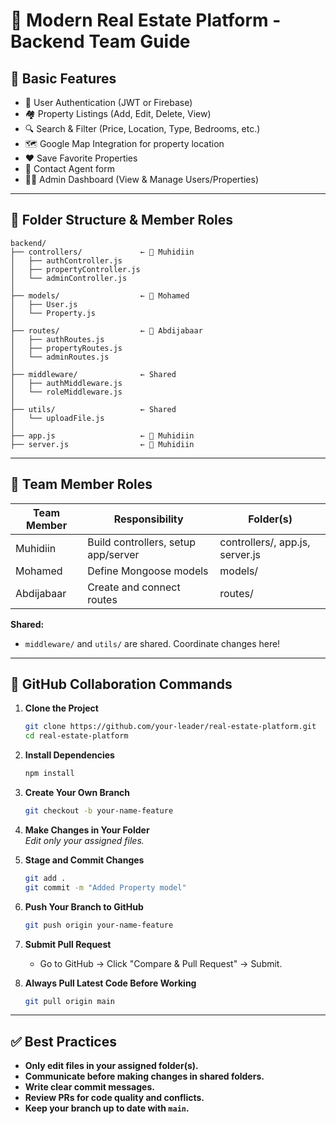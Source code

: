 # 🏡 Modern Real Estate Platform - Backend Team Guide

## 🚀 Basic Features
- 🔐 User Authentication (JWT or Firebase)
- 🏘️ Property Listings (Add, Edit, Delete, View)
- 🔍 Search & Filter (Price, Location, Type, Bedrooms, etc.)
- 🗺️ Google Map Integration for property location
- ❤️ Save Favorite Properties
- 📩 Contact Agent form
- 🧑‍💼 Admin Dashboard (View & Manage Users/Properties)

---

## 📁 Folder Structure & Member Roles

```
backend/
├── controllers/             ← 📌 Muhidiin
│   ├── authController.js
│   ├── propertyController.js
│   └── adminController.js
│
├── models/                  ← 📌 Mohamed
│   ├── User.js
│   └── Property.js
│
├── routes/                  ← 📌 Abdijabaar
│   ├── authRoutes.js
│   ├── propertyRoutes.js
│   └── adminRoutes.js
│
├── middleware/              ← Shared
│   ├── authMiddleware.js
│   └── roleMiddleware.js
│
├── utils/                   ← Shared
│   └── uploadFile.js
│
├── app.js                   ← 📌 Muhidiin
├── server.js                ← 📌 Muhidiin
```

---

## 👥 Team Member Roles

| Team Member | Responsibility                        | Folder(s)                        |
|-------------|---------------------------------------|----------------------------------|
| Muhidiin    | Build controllers, setup app/server   | controllers/, app.js, server.js  |
| Mohamed     | Define Mongoose models                | models/                          |
| Abdijabaar  | Create and connect routes             | routes/                          |

**Shared:**  
- `middleware/` and `utils/` are shared. Coordinate changes here!

---

## 🔄 GitHub Collaboration Commands

1. **Clone the Project**
   ```sh
   git clone https://github.com/your-leader/real-estate-platform.git
   cd real-estate-platform
   ```

2. **Install Dependencies**
   ```sh
   npm install
   ```

3. **Create Your Own Branch**
   ```sh
   git checkout -b your-name-feature
   ```

4. **Make Changes in Your Folder**  
   _Edit only your assigned files._

5. **Stage and Commit Changes**
   ```sh
   git add .
   git commit -m "Added Property model"
   ```

6. **Push Your Branch to GitHub**
   ```sh
   git push origin your-name-feature
   ```

7. **Submit Pull Request**
   - Go to GitHub → Click "Compare & Pull Request" → Submit.

8. **Always Pull Latest Code Before Working**
   ```sh
   git pull origin main
   ```

---

## ✅ Best Practices

- **Only edit files in your assigned folder(s).**
- **Communicate before making changes in shared folders.**
- **Write clear commit messages.**
- **Review PRs for code quality and conflicts.**
- **Keep your branch up to date with `main`.** 